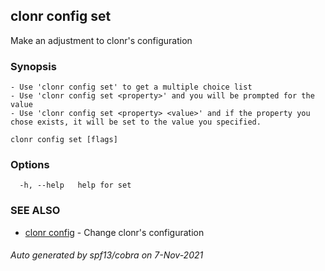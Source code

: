 ## clonr config set

Make an adjustment to clonr's configuration

### Synopsis


	- Use 'clonr config set' to get a multiple choice list
	- Use 'clonr config set <property>' and you will be prompted for the value
	- Use 'clonr config set <property> <value>' and if the property you chose exists, it will be set to the value you specified.


```
clonr config set [flags]
```

### Options

```
  -h, --help   help for set
```

### SEE ALSO

* [clonr config](clonr_config.md)	 - Change clonr's configuration

###### Auto generated by spf13/cobra on 7-Nov-2021
